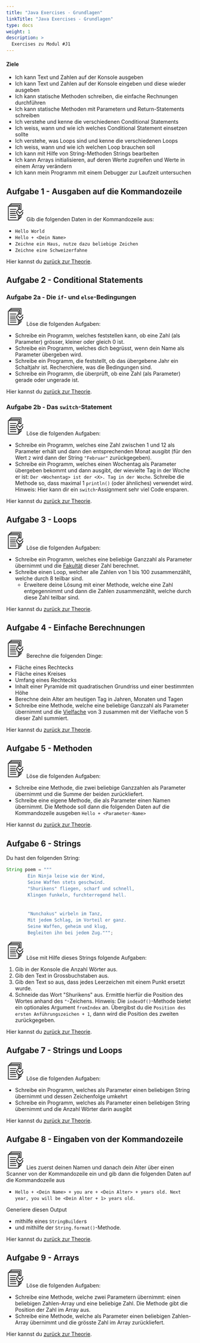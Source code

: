 ```yaml
---
title: "Java Exercises - Grundlagen"
linkTitle: "Java Exercises - Grundlagen"
type: docs
weight: 1
description: >
  Exercises zu Modul #J1
---
```


#### Ziele

- Ich kann Text und Zahlen auf der Konsole ausgeben
- Ich kann Text und Zahlen auf der Konsole eingeben und diese wieder ausgeben
- Ich kann statische Methoden schreiben, die einfache Rechnungen durchführen
- Ich kann statische Methoden mit Parametern und Return-Statements schreiben
- Ich verstehe und kenne die verschiedenen Conditional Statements
- Ich weiss, wann und wie ich welches Conditional Statement einsetzen sollte
- Ich verstehe, was Loops sind und kenne die verschiedenen Loops
- Ich weiss, wann und wie ich welchen Loop brauchen soll
- Ich kann mit Hilfe von String-Methoden Strings bearbeiten
- Ich kann Arrays initialisieren, auf deren Werte zugreifen und Werte in einem Array verändern
- Ich kann mein Programm mit einem Debugger zur Laufzeit untersuchen

## Aufgabe 1 - Ausgaben auf die Kommandozeile

![task1](/images/task.png) Gib die folgenden Daten in der Kommandozeile aus:

- `Hello World`
- `Hello + <Dein Name>`
- `Zeichne ein Haus, nutze dazu beliebige Zeichen`
- `Zeichne eine Schweizerfahne`

Hier kannst du [zurück zur Theorie](../../../../docs/java/java-grundlagen/01_java_intro/#hello-world).

## Aufgabe 2 - Conditional Statements

### Aufgabe 2a - Die `if`- und `else`-Bedingungen

![task1](/images/task.png) Löse die folgenden Aufgaben:

- Schreibe ein Programm, welches feststellen kann, ob eine Zahl (als Parameter) grösser, kleiner oder gleich 0 ist.
- Schreibe ein Programm, welches dich begrüsst, wenn dein Name als Parameter übergeben wird.
- Schreibe ein Programm, die feststellt, ob das übergebene Jahr ein Schaltjahr ist. Recherchiere, was die Bedingungen sind.
- Schreibe ein Programm, die überprüft, ob eine Zahl (als Parameter) gerade oder ungerade ist.

Hier kannst du [zurück zur Theorie](../../../../docs/java/java-grundlagen/05_control_structures/#if-statement).

### Aufgabe 2b - Das `switch`-Statement

![task1](/images/task.png) Löse die folgenden Aufgaben:

- Schreibe ein Programm, welches eine Zahl zwischen 1 und 12 als Parameter erhält und dann den entsprechenden Monat ausgibt (für den Wert `2` wird dann der String `"Februar"` zurückgegeben).
- Schreibe ein Programm, welches einen Wochentag als Parameter übergeben bekommt und dann ausgibt, der wievielte Tag in der Woche er ist: `Der <Wochentag> ist der <X>. Tag in der Woche`. Schreibe die Methode so, dass maximal 1 `println()` (oder ähnliches) verwendet wird. Hinweis: Hier kann dir ein `switch`-Assignment sehr viel Code ersparen.

Hier kannst du [zurück zur Theorie](../../../../docs/java/java-grundlagen/05_control_structures/#switch-statement).

## Aufgabe 3 - Loops

![task1](/images/task.png) Löse die folgenden Aufgaben:

- Schreibe ein Programm, welches eine beliebige Ganzzahl als Parameter übernimmt und die [Fakultät](https://www.studysmarter.de/schule/mathe/algebra/fakultaet/) dieser Zahl berechnet.
- Schreibe einen Loop, welcher alle Zahlen von 1 bis 100 zusammenzählt, welche durch 8 teilbar sind.
  - Erweitere deine Lösung mit einer Methode, welche eine Zahl entgegennimmt und dann die Zahlen zusammenzählt, welche durch diese Zahl teilbar sind.

Hier kannst du [zurück zur Theorie](../../../../docs/java/java-grundlagen/05_control_structures/#schleifen-loops).

## Aufgabe 4 - Einfache Berechnungen

![task1](/images/task.png) Berechne die folgenden Dinge:

- Fläche eines Rechtecks
- Fläche eines Kreises
- Umfang eines Rechtecks
- Inhalt einer Pyramide mit quadratischen Grundriss und einer bestimmten Höhe
- Berechne dein Alter am heutigen Tag in Jahren, Monaten und Tagen
- Schreibe eine Methode, welche eine beliebige Ganzzahl als Parameter übernimmt und die [Vielfache](https://www.studysmarter.de/schule/mathe/algebra/vielfaches/) von 3 zusammen mit der Vielfache von 5 dieser Zahl summiert.

Hier kannst du [zurück zur Theorie](../../../../docs/java/java-grundlagen/06_logic).

## Aufgabe 5 - Methoden

![task1](/images/task.png) Löse die folgenden Aufgaben:

- Schreibe eine Methode, die zwei beliebige Ganzzahlen als Parameter übernimmt und die Summe der beiden zurückliefert.
- Schreibe eine eigene Methode, die als Parameter einen Namen übernimmt. Die Methode soll dann die folgenden Daten auf die Kommandozeile ausgeben `Hello + <Parameter-Name>`

Hier kannst du [zurück zur Theorie](../../../../docs/java/java-grundlagen/09_methods).

## Aufgabe 6 - Strings

Du hast den folgenden String:

```java
String poem = """
        Ein Ninja leise wie der Wind,
        Seine Waffen stets geschwind.
        "Shurikens" fliegen, scharf und schnell,
        Klingen funkeln, furchterregend hell.


        "Nunchakus" wirbeln im Tanz,
        Mit jedem Schlag, im Vorteil er ganz.
        Seine Waffen, geheim und klug,
        Begleiten ihn bei jedem Zug.""";
```

![task1](/images/task.png) Löse mit Hilfe dieses Strings folgende Aufgaben:

1. Gib in der Konsole die Anzahl Wörter aus.
2. Gib den Text in Grossbuchstaben aus.
3. Gib den Text so aus, dass jedes Leerzeichen mit einem Punkt ersetzt wurde.
4. Schneide das Wort "Shurikens" aus. Ermittle hierfür die Position des Wortes anhand des `"`-Zeichens.
   Hinweis: Die `indexOf()`-Methode bietet ein optionales Argument `fromIndex` an. Übergibst du die `Position des ersten Anführungszeichen + 1`, dann wird die Position des zweiten zurückgegeben.

Hier kannst du [zurück zur Theorie](../../../../docs/java/java-grundlagen/08_strings).

## Aufgabe 7 - Strings und Loops

![task1](/images/task.png) Löse die folgenden Aufgaben:

- Schreibe ein Programm, welches als Parameter einen beliebigen String übernimmt und dessen Zeichenfolge umkehrt
- Schreibe ein Programm, welches als Parameter einen beliebigen String übernimmt und die Anzahl Wörter darin ausgibt

Hier kannst du [zurück zur Theorie](../../../../docs/java/java-grundlagen/08_strings).

## Aufgabe 8 - Eingaben von der Kommandozeile

![task1](/images/task.png) Lies zuerst deinen Namen und danach dein Alter über einen Scanner von der Kommandozeile ein und gib dann die folgenden Daten auf die Kommandozeile aus

- `Hello + <Dein Name> + you are + <Dein Alter> + years old. Next year, you will be <Dein Alter + 1> years old.`

Generiere diesen Output

- mithilfe eines `StringBuilder`s
- und mithilfe der `String.format()`-Methode.

Hier kannst du [zurück zur Theorie](../../../../docs/java/java-grundlagen/10_scanner).

## Aufgabe 9 - Arrays

![task1](/images/task.png) Löse die folgenden Aufgaben:

- Schreibe eine Methode, welche zwei Parametern übernimmt: einen beliebigen Zahlen-Array und eine beliebige Zahl. Die Methode gibt die Position der Zahl im Array aus.
- Schreibe eine Methode, welche als Parameter einen beliebigen Zahlen-Array übernimmt und die grösste Zahl im Array zurückliefert.

Hier kannst du [zurück zur Theorie](../../../../docs/java/java-grundlagen/11_arrays).
